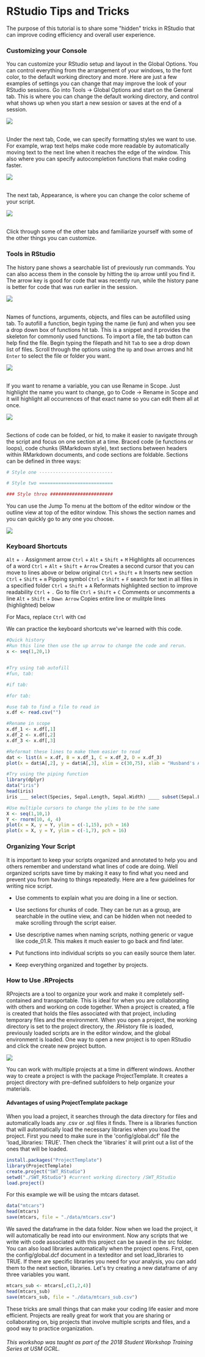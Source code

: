 RStudio Tips and Tricks
================

The purpose of this tutorial is to share some "hidden" tricks in RStudio that can improve coding efficiency and overall user experience.

### Customizing your Console

You can customize your RStudio setup and layout in the Global Options. You can control everything from the arrangement of your windows, to the font color, to the default working directory and more. Here are just a few examples of settings you can change that may improve the look of your RStudio sessions. Go into Tools -&gt; Global Options and start on the General tab. This is where you can change the default working directory, and control what shows up when you start a new session or saves at the end of a session.

![](RStudio_Tips_and_Tricks_v2_files/figure-markdown_github/General%20Preferences.png)

<br> Under the next tab, Code, we can specify formatting styles we want to use. For example, wrap text helps make code more readable by automatically moving text to the next line when it reaches the edge of the window. This also where you can specify autocompletion functions that make coding faster.

![](RStudio_Tips_and_Tricks_v2_files/figure-markdown_github/Code%20Preferences.png)

<br> The next tab, Appearance, is where you can change the color scheme of your script.

![](RStudio_Tips_and_Tricks_v2_files/figure-markdown_github/Format%20Preferences.png)

<br> Click through some of the other tabs and familiarize yourself with some of the other things you can customize.

### Tools in RStudio

The history pane shows a searchable list of previously run commands. You can also access them in the console by hitting the `Up` arrow until you find it. The arrow key is good for code that was recently run, while the history pane is better for code that was run earlier in the session.

![](RStudio_Tips_and_Tricks_v2_files/figure-markdown_github/History%20tab.png)

<br> Names of functions, arguments, objects, and files can be autofilled using tab. To autofill a function, begin typing the name (ie fun) and when you see a drop down box of functions hit tab. This is a snippet and it provides the skeleton for commonly used functions. To import a file, the tab button can help find the file. Begin typing the filepath and hit `Tab` to see a drop down list of files. Scroll through the options using the `Up` and `Down` arrows and hit `Enter` to select the file or folder you want.

![](RStudio_Tips_and_Tricks_v2_files/figure-markdown_github/tab-autofill-file-search.png)

<br>
If you want to rename a variable, you can use Rename in Scope. Just highlight the name you want to change, go to Code -&gt; Rename in Scope and it will highlight all occurrences of that exact name so you can edit them all at once.

![](RStudio_Tips_and_Tricks_v2_files/figure-markdown_github/Rename%20in%20Scope.png)

<br> Sections of code can be folded, or hid, to make it easier to navigate through the script and focus on one section at a time. Braced code (ie functions or loops), code chunks (RMarkdown style), text sections between headers within RMarkdown documents, and code sections are foldable. Sections can be defined in three ways:

``` r
# Style one ---------------------------

# Style two ===========================

### Style three #######################
```

You can use the Jump To menu at the bottom of the editor window or the outline view at top of the editor window. This shows the section names and you can quickly go to any one you choose.

![](RStudio_Tips_and_Tricks_v2_files/figure-markdown_github/Jump%20to%20box.png)

### Keyboard Shortcuts

`Alt` + `-` Assignment arrow
`Ctrl` + `Alt` + `Shift` + `M` Highlights all occurrences of a word
`Ctrl` + `Alt` + `Shift` + `Arrow` Creates a second cursor that you can move to lines above or below original `Ctrl` + `Shift` + `R` Inserts new section
`Ctrl` + `Shift` + `m` Pipping symbol
`Ctrl` + `Shift` + `F` search for text in all files in a specified folder
`Ctrl` + `Shift` + `A` Reformats highlighted section to improve readability
`Ctrl` + `.` Go to file
`Ctrl` + `Shift` + `C` Comments or uncomments a line `Alt` + `Shift` + `Down Arrow` Copies entire line or mulitple lines (highlighted) below

For Macs, replace `Ctrl` with `Cmd`

We can practice the keyboard shortcuts we've learned with this code.

``` r
#Quick history
#Run this line then use the up arrow to change the code and rerun.
x <- seq(1,20,1)


#Try using tab autofill
#fun, tab:

#if tab:

#for tab:

#use tab to find a file to read in
x.df <- read.csv("")

#Rename in scope
x.df_1 <- x.df[,1]
x.df_2 <- x.df[,2]
x.df_3 <- x.df[,3]

#Reformat these lines to make them easier to read
dat <- list(A = x.df, B = x.df_1, C = x.df_2, D = x.df_3)
plot(x = dat$A[,2], y = dat$A[,3], xlim = c(30,75), xlab = "Husband's Age", ylab = "Wife's Age", pch = 16, col = "purple")

#Try using the piping function
library(dplyr)
data("iris")
head(iris)
iris ___ select(Species, Sepal.Length, Sepal.Width) ____ subset(Sepal.Length > 5)

#Use multiple cursors to change the ylims to be the same
X <- seq(1,10,1)
Y <- rnorm(10, 4, 4)
plot(x = X, y = Y, ylim = c(-1,15), pch = 16)
plot(x = X, y = Y, ylim = c(-1,7), pch = 16)
```

### Organizing Your Script

It is important to keep your scripts organized and annotated to help you and others remember and understand what lines of code are doing. Well organized scripts save time by making it easy to find what you need and prevent you from having to things repeatedly. Here are a few guidelines for writing nice script.

-   Use comments to explain what you are doing in a line or section.

-   Use sections for chunks of code. They can be run as a group, are searchable in the outline view, and can be hidden when not needed to make scrolling through the script eaiser.

-   Use descriptive names when naming scripts, nothing generic or vague like code\_01.R. This makes it much easier to go back and find later.

-   Put functions into individual scripts so you can easily source them later.

-   Keep everything organized and together by projects.

### How to Use .RProjects

RProjects are a tool to organize your work and make it completely self-contained and transportable. This is ideal for when you are collaborating with others and working on code together. When a project is created, a file is created that holds the files associated with that project, including temporary files and the environment. When you open a project, the working directory is set to the project directory, the .RHistory file is loaded, previously loaded scripts are in the editor window, and the global environment is loaded. One way to open a new project is to open RStudio and click the create new project button.

![](SWT_RStudio/docs/New%20Project.png)

You can work with multiple projects at a time in different windows. Another way to create a project is with the package ProjectTemplate. It creates a project directory with pre-defined subfolders to help organize your materials.

#### Advantages of using ProjectTemplate package

When you load a project, it searches through the data directory for files and automatically loads any .csv or .sql files it finds. There is a libraries function that will automatically load the necessary libraries when you load the project. First you need to make sure in the 'config/global.dcf' file the 'load\_libraries: TRUE'. Then check the 'libraries' it will print out a list of the ones that will be loaded.

``` r
install.packages("ProjectTemplate")
library(ProjectTemplate)
create.project("SWT_RStudio")
setwd("./SWT_RStudio") #current working directory /SWT_RStudio
load.project()
```

For this example we will be using the mtcars dataset.

``` r
data("mtcars")
head(mtcars)
save(mtcars, file = "./data/mtcars.csv")
```

We saved the dataframe in the data folder. Now when we load the project, it will automatically be read into our environment. Now any scripts that we write with code associated with this project can be saved in the src folder. You can also load libraries automatically when the project opens. First, open the config/global.dcf document in a texteditor and set load\_libraries to TRUE. If there are specific libraries you need for your analysis, you can add them to the next section, libraries.
Let's try creating a new dataframe of any three variables you want.

``` r
mtcars_sub <- mtcars[,c(1,2,4)]
head(mtcars_sub)
save(mtcars_sub, file = "./data/mtcars_sub.csv")
```

These tricks are small things that can make your coding life easier and more efficient. Projects are really great for work that you are sharing or collaborating on, big projects that involve multiple scripts and files, and a good way to practice organization.

###### This workshop was taught as part of the 2018 Student Workshop Training Series at USM GCRL.
